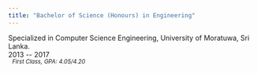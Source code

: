```yaml
---
title: "Bachelor of Science (Honours) in Engineering"
---
```

Specialized in Computer Science Engineering, University of Moratuwa, Sri Lanka.  
2013 -- 2017  
&nbsp; <em><sup> First Class, GPA: 4.05/4.20 </sup></em>
